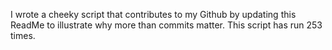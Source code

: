 I wrote a cheeky script that contributes to my Github by updating this ReadMe to illustrate why more than commits matter. This script has run 253 times.